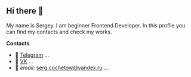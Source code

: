 ## Hi there 👋


My name is Sergey. I am beginner Frontend Developer. In this profile you can find my contacts and check my works.

**Contacts**
- 🔭 [Telegram](https://t.me/sergkochetov) ...
- 🌱 [VK](Ссылка) ...
- 👯 *email:* serg.cochetow@yandex.ru ...
